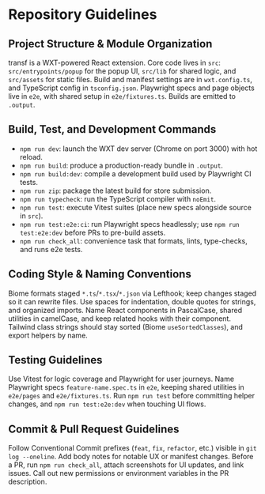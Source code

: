 # Repository Guidelines

## Project Structure & Module Organization
transf is a WXT-powered React extension. Core code lives in `src`: `src/entrypoints/popup` for the popup UI, `src/lib` for shared logic, and `src/assets` for static files. Build and manifest settings are in `wxt.config.ts`, and TypeScript config in `tsconfig.json`. Playwright specs and page objects live in `e2e`, with shared setup in `e2e/fixtures.ts`. Builds are emitted to `.output`.

## Build, Test, and Development Commands
- `npm run dev`: launch the WXT dev server (Chrome on port 3000) with hot reload.
- `npm run build`: produce a production-ready bundle in `.output`.
- `npm run build:dev`: compile a development build used by Playwright CI tests.
- `npm run zip`: package the latest build for store submission.
- `npm run typecheck`: run the TypeScript compiler with `noEmit`.
- `npm run test`: execute Vitest suites (place new specs alongside source in `src`).
- `npm run test:e2e:ci`: run Playwright specs headlessly; use `npm run test:e2e:dev` before PRs to pre-build assets.
- `npm run check_all`: convenience task that formats, lints, type-checks, and runs e2e tests.

## Coding Style & Naming Conventions
Biome formats staged `*.ts`/`*.tsx`/`*.json` via Lefthook; keep changes staged so it can rewrite files. Use spaces for indentation, double quotes for strings, and organized imports. Name React components in PascalCase, shared utilities in camelCase, and keep related hooks with their component. Tailwind class strings should stay sorted (Biome `useSortedClasses`), and export helpers by name.

## Testing Guidelines
Use Vitest for logic coverage and Playwright for user journeys. Name Playwright specs `feature-name.spec.ts` in `e2e`, keeping shared utilities in `e2e/pages` and `e2e/fixtures.ts`. Run `npm run test` before committing helper changes, and `npm run test:e2e:dev` when touching UI flows.

## Commit & Pull Request Guidelines
Follow Conventional Commit prefixes (`feat`, `fix`, `refactor`, etc.) visible in `git log --oneline`. Add body notes for notable UX or manifest changes. Before a PR, run `npm run check_all`, attach screenshots for UI updates, and link issues. Call out new permissions or environment variables in the PR description.

